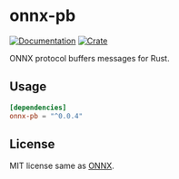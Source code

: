 # onnx-pb

[![Documentation](https://docs.rs/onnx-pb/badge.svg)](https://docs.rs/onnx-pb/)
[![Crate](https://img.shields.io/crates/v/onnx-pb.svg)](https://crates.io/crates/onnx-pb)

ONNX protocol buffers messages for Rust.

## Usage

```Toml
[dependencies]
onnx-pb = "^0.0.4"
```

## License

MIT license same as [ONNX](https://github.com/onnx/onnx).
